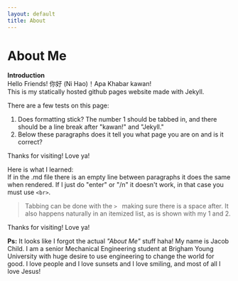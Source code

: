 ```yaml
---
layout: default
title: About
---
```

# About Me
**Introduction** <br>
Hello Friends! 你好 (Ni Hao)！Apa Khabar kawan! <br>
This is my statically hosted github pages website made with Jekyll.

There are a few tests on this page:
1. Does formatting stick? The number 1 should be tabbed in, and there should be a line break after "kawan!" and "Jekyll."
2. Below these paragraphs does it tell you what page you are on and is it correct?

Thanks for visiting! Love ya!

Here is what I learned: <br>
If in the .md file there is an empty line between paragraphs it does the same when rendered. If I just do "enter" or "/n" it doesn't work, in that case you must use `<br>`.<br>
> Tabbing can be done with the `> ` making sure there is a space after. It also happens naturally in an itemized list, as is shown with my 1 and 2.

Thanks for visiting! Love ya!

**Ps:** It looks like I forgot the actual *"About Me"* stuff haha! My name is Jacob Child. I am a senior Mechanical Engineering student at Brigham Young University with huge desire to use engineering to change the world for good. I love people and I love sunsets and I love smiling, and most of all I love Jesus!
